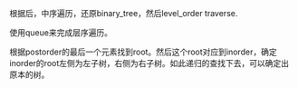 根据后，中序遍历，还原binary_tree，然后level_order traverse.

使用queue来完成层序遍历。

根据postorder的最后一个元素找到root。然后这个root对应到inorder，确定inorder的root左侧为左子树，右侧为右子树。如此递归的查找下去，可以确定出原本的树。